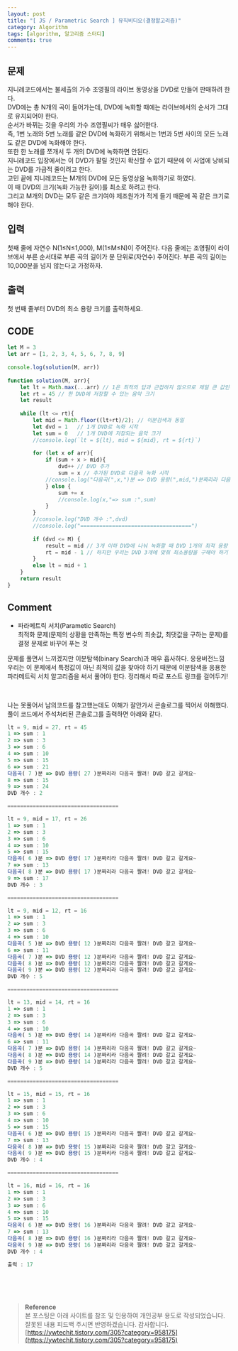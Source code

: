 ```yaml
---
layout: post
title: "[ JS / Parametric Search ] 뮤직비디오(결정알고리즘)"
category: Algorithm
tags: [algorithm, 알고리즘 스터디]
comments: true
---
```


## 문제
지니레코드에서는 불세출의 가수 조영필의 라이브 동영상을 DVD로 만들어 판매하려 한다.   
DVD에는 총 N개의 곡이 들어가는데, DVD에 녹화할 때에는 라이브에서의 순서가 그대로 유지되어야 한다.   
순서가 바뀌는 것을 우리의 가수 조영필씨가 매우 싫어한다.   
즉, 1번 노래와 5번 노래를 같은 DVD에 녹화하기 위해서는 1번과 5번 사이의 모든 노래도 같은 DVD에 녹화해야 한다.   
또한 한 노래를 쪼개서 두 개의 DVD에 녹화하면 안된다.   
지니레코드 입장에서는 이 DVD가 팔릴 것인지 확신할 수 없기 때문에 이 사업에 낭비되는 DVD를 가급적 줄이려고 한다.   
고민 끝에 지니레코드는 M개의 DVD에 모든 동영상을 녹화하기로 하였다.   
이 때 DVD의 크기(녹화 가능한 길이)를 최소로 하려고 한다.   
그리고 M개의 DVD는 모두 같은 크기여야 제조원가가 적게 들기 때문에 꼭 같은 크기로 해야 한다.   

## 입력
첫째 줄에 자연수 N(1≤N≤1,000), M(1≤M≤N)이 주어진다.
다음 줄에는 조영필이 라이브에서 부른 순서대로 부른 곡의 길이가 분 단위로(자연수) 주어진다.
부른 곡의 길이는 10,000분을 넘지 않는다고 가정하자.

## 출력
첫 번째 줄부터 DVD의 최소 용량 크기를 출력하세요.

## CODE
```javascript
let M = 3
let arr = [1, 2, 3, 4, 5, 6, 7, 8, 9]
 
console.log(solution(M, arr))
 
function solution(M, arr){
    let lt = Math.max(...arr) // 1은 최적의 답과 근접하지 않으므로 제일 큰 값인 9 설정
    let rt = 45 // 한 DVD에 저장할 수 있는 음악 크기
    let result
 
    while (lt <= rt){
        let mid = Math.floor((lt+rt)/2); // 이분검색과 동일
        let dvd = 1   // 1개 DVD로 녹화 시작
        let sum = 0   // 1개 DVD에 저장되는 음악 크기 
        //console.log(`lt = ${lt}, mid = ${mid}, rt = ${rt}`)
 
        for (let x of arr){
            if (sum + x > mid){
                dvd++ // DVD 추가 
                sum = x // 추가된 DVD로 다음곡 녹화 시작
            //console.log("다음곡(",x,")분 => DVD 용량(",mid,")분짜리라 다음곡 짤려! DVD 갈고 갈게요~")
            } else {
                sum += x
                //console.log(x,"=> sum :",sum)
            }
        }
        //console.log("DVD 개수 :",dvd)
        //console.log("===================================")
 
        if (dvd <= M) {
            result = mid // 3개 이하 DVD에 나눠 녹화할 때 DVD 1개의 최적 용량
            rt = mid - 1 // 하지만 우리는 DVD 3개에 맞춰 최소용량을 구해야 하기 떄문에 rt를 낮춰 계속 탐색
        }
        else lt = mid + 1
    }
    return result
}

```
## Comment
- 파라메트릭 서치(Parametic Search)       
최적화 문제(문제의 상황을 만족하는 특정 변수의 최솟값, 최댓값을 구하는 문제)를 결정 문제로 바꾸어 푸는 것

문제를 풀면서 느끼겠지만 이분탐색(binary Search)과 매우 흡사하다. 응용버전느낌   
우리는 이 문제에서 특정값이 아닌 최적의 값을 찾아야 하기 때문에 이분탐색을 응용한 파라메트릭 서치 알고리즘을 써서 풀어야 한다.
정리해서 따로 포스트 링크를 걸어두기!

<br>

나는 못풀어서 남의코드를 참고했는데도 이해가 잘안가서 콘솔로그를 찍어서 이해했다.   
풀이 코드에서 주석처리된 콘솔로그를 출력하면 아래와 같다. 
```javascript
lt = 9, mid = 27, rt = 45
1 => sum : 1
2 => sum : 3
3 => sum : 6
4 => sum : 10
5 => sum : 15
6 => sum : 21
다음곡( 7 )분 => DVD 용량( 27 )분짜리라 다음곡 짤려! DVD 갈고 갈게요~
8 => sum : 15
9 => sum : 24
DVD 개수 : 2

===================================

lt = 9, mid = 17, rt = 26
1 => sum : 1
2 => sum : 3
3 => sum : 6
4 => sum : 10
5 => sum : 15
다음곡( 6 )분 => DVD 용량( 17 )분짜리라 다음곡 짤려! DVD 갈고 갈게요~
7 => sum : 13
다음곡( 8 )분 => DVD 용량( 17 )분짜리라 다음곡 짤려! DVD 갈고 갈게요~
9 => sum : 17
DVD 개수 : 3

===================================

lt = 9, mid = 12, rt = 16
1 => sum : 1
2 => sum : 3
3 => sum : 6
4 => sum : 10
다음곡( 5 )분 => DVD 용량( 12 )분짜리라 다음곡 짤려! DVD 갈고 갈게요~
6 => sum : 11
다음곡( 7 )분 => DVD 용량( 12 )분짜리라 다음곡 짤려! DVD 갈고 갈게요~
다음곡( 8 )분 => DVD 용량( 12 )분짜리라 다음곡 짤려! DVD 갈고 갈게요~
다음곡( 9 )분 => DVD 용량( 12 )분짜리라 다음곡 짤려! DVD 갈고 갈게요~
DVD 개수 : 5

===================================

lt = 13, mid = 14, rt = 16
1 => sum : 1
2 => sum : 3
3 => sum : 6
4 => sum : 10
다음곡( 5 )분 => DVD 용량( 14 )분짜리라 다음곡 짤려! DVD 갈고 갈게요~
6 => sum : 11
다음곡( 7 )분 => DVD 용량( 14 )분짜리라 다음곡 짤려! DVD 갈고 갈게요~
다음곡( 8 )분 => DVD 용량( 14 )분짜리라 다음곡 짤려! DVD 갈고 갈게요~
다음곡( 9 )분 => DVD 용량( 14 )분짜리라 다음곡 짤려! DVD 갈고 갈게요~
DVD 개수 : 5

===================================

lt = 15, mid = 15, rt = 16
1 => sum : 1
2 => sum : 3
3 => sum : 6
4 => sum : 10
5 => sum : 15
다음곡( 6 )분 => DVD 용량( 15 )분짜리라 다음곡 짤려! DVD 갈고 갈게요~
7 => sum : 13
다음곡( 8 )분 => DVD 용량( 15 )분짜리라 다음곡 짤려! DVD 갈고 갈게요~
다음곡( 9 )분 => DVD 용량( 15 )분짜리라 다음곡 짤려! DVD 갈고 갈게요~
DVD 개수 : 4

===================================

lt = 16, mid = 16, rt = 16
1 => sum : 1
2 => sum : 3
3 => sum : 6
4 => sum : 10
5 => sum : 15
다음곡( 6 )분 => DVD 용량( 16 )분짜리라 다음곡 짤려! DVD 갈고 갈게요~
7 => sum : 13
다음곡( 8 )분 => DVD 용량( 16 )분짜리라 다음곡 짤려! DVD 갈고 갈게요~
다음곡( 9 )분 => DVD 용량( 16 )분짜리라 다음곡 짤려! DVD 갈고 갈게요~
DVD 개수 : 4

출력 : 17
```


<br>
<br>
<br>

>**Reference**   
본 포스팅은 아래 사이트를 참조 및 인용하여 개인공부 용도로 작성되었습니다.   
잘못된 내용 피드백 주시면 반영하겠습니다. 감사합니다.   
[https://ywtechit.tistory.com/305?category=958175](https://ywtechit.tistory.com/305?category=958175)
